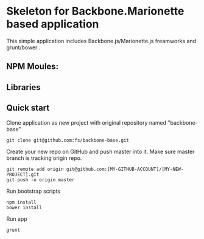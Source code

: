 # Skeleton for Backbone.Marionette based application

This simple application includes Backbone.js/Marionette.js freamworks and grunt/bower . 

## NPM Moules:

## Libraries


## Quick start

Clone application as new project with original repository named "backbone-base"

    git clone git@github.com:fs/backbone-base.git

Create your new repo on GitHub and push master into it.
Make sure master branch is tracking origin repo.

    git remote add origin git@github.com:[MY-GITHUB-ACCOUNT]/[MY-NEW-PROJECT].git
    git push -u origin master

Run bootstrap scripts

    npm install
    bower install

Run app

    grunt
